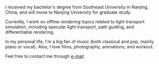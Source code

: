 I received my bachelor's degree from Southeast University in Nanjing, China, and will move to Nanjing University for graduate study.

Currently, I work on offline rendering topics related to light transport simulation, including specular light transport, path guiding, and differentiable rendering.

In my personal life, I'm a big fan of music (both classical and pop, mainly piano or vocal). Also, I love films, photography, animations, and workout.

Feel free to contact me through [e-mail](mollnn@foxmail.com)
